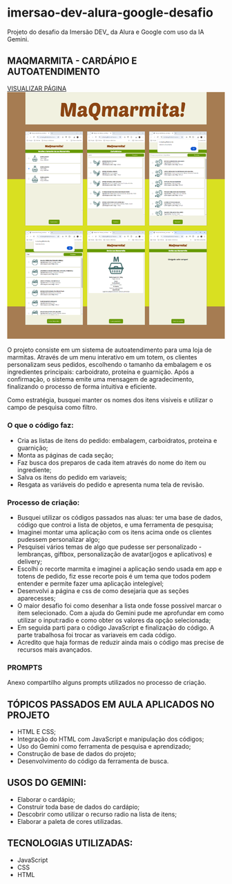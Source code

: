 # imersao-dev-alura-google-desafio
Projeto do desafio da Imersão DEV_ da Alura e Google com uso da IA Gemini.

## MAQMARMITA - CARDÁPIO E AUTOATENDIMENTO

[VISUALIZAR PÁGINA](https://i-otsuka.github.io/imersao-dev-alura-google-desafio/)
![capitura de telas do projeto do desafio](https://github.com/i-otsuka/imersao-dev-alura-google-desafio/blob/330b89889419d001b8adc80398946f24c5002ed5/captura-de-telas-do-projeto-2.png)


O projeto consiste em um sistema de autoatendimento para uma loja de marmitas. Através de um menu interativo em um totem, os clientes personalizam seus pedidos, escolhendo o tamanho da embalagem e os ingredientes principais: carboidrato, proteína e guarnição. Após a confirmação, o sistema emite uma mensagem de agradecimento, finalizando o processo de forma intuitiva e eficiente.

Como estratégia, busquei manter os nomes dos itens visiveis e utilizar o campo de pesquisa como filtro.

### O que o código faz:
- Cria as listas de itens do pedido: embalagem, carboidratos, proteina e guarnição;
- Monta as páginas de cada seção;
- Faz busca dos preparos de cada item através do nome do item ou ingrediente;
- Salva os itens do pedido em variaveis;
- Resgata as variáveis do pedido e apresenta numa tela de revisão.

### Processo de criação:
- Busquei utilizar os códigos passados nas aluas: ter uma base de dados, código que controi a lista de objetos, e uma ferramenta de pesquisa;
- Imaginei montar uma aplicação com os itens acima onde os clientes pudessem personalizar algo;
- Pesquisei vários temas de algo que pudesse ser personalizado - lembranças, giftbox, personalização de avatar(jogos e aplicativos) e delivery;
- Escolhi o recorte marmita e imaginei a aplicação sendo usada em app e totens de pedido, fiz esse recorte pois é um tema que todos podem entender e permite fazer uma aplicação intelegível;
- Desenvolvi a página e css de como desejaria que as seções aparecesses;
- O maior desafio foi como desenhar a lista onde fosse possivel marcar o item selecionado. Com a ajuda do Gemini pude me aprofundar em como utilizar o input:radio e como obter os valores da opção selecionada;
- Em seguida parti para o código JavaScript e finalização do código. A parte trabalhosa foi trocar as variaveis em cada código.
- Acredito que haja formas de reduzir ainda mais o código mas precise de recursos mais avançados.

### PROMPTS
Anexo compartilho alguns prompts utilizados no processo de criação.
  
## TÓPICOS PASSADOS EM AULA APLICADOS NO PROJETO
- HTML E CSS;
- Integração do HTML com JavaScript e manipulação dos códigos;
- Uso do Gemini como ferramenta de pesquisa e aprendizado;
- Construção de base de dados do projeto;
- Desenvolvimento do código da ferramenta de busca.

## USOS DO GEMINI:
- Elaborar o cardápio;
- Construir toda base de dados do cardápio;
- Descobrir como utilizar o recurso radio na lista de itens;
- Elaborar a paleta de cores utilizadas.

## TECNOLOGIAS UTILIZADAS:
- JavaScript
- CSS
- HTML
